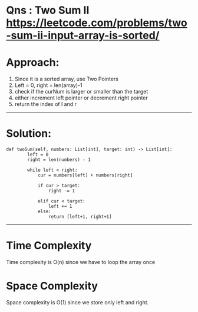 # Qns : Two Sum II https://leetcode.com/problems/two-sum-ii-input-array-is-sorted/

# Approach:
1) Since it is a sorted array, use Two Pointers
2) Left = 0, right = len(array)-1
3) check if the curNum is larger or smaller than the target
4) either increment left pointer or decrement right pointer
5) return the index of l and r  


---

# Solution:
```
def twoSum(self, numbers: List[int], target: int) -> List[int]:
        left = 0
        right = len(numbers) - 1

        while left < right:
            cur = numbers[left] + numbers[right]
            
            if cur > target:
                right -= 1

            elif cur < target:
                left += 1
            else:
                return [left+1, right+1] 
```
---

# Time Complexity
Time complexity is O(n) since we have to loop the array once

# Space Complexity
Space complexity is O(1) since we store only left and right.
